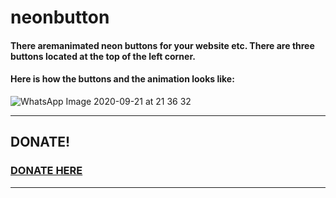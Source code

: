 # neonbutton
#### There aremanimated neon buttons for your website etc. There are three buttons located at the top of the left corner.

#### Here is how the buttons and the animation looks like:

![WhatsApp Image 2020-09-21 at 21 36 32](https://user-images.githubusercontent.com/71566988/94056072-1b407e80-fdde-11ea-8d82-8a6c269fab7c.jpeg)
****
## DONATE!

### [DONATE HERE](https://paypal.me/conceptblitz "Donate")
****
